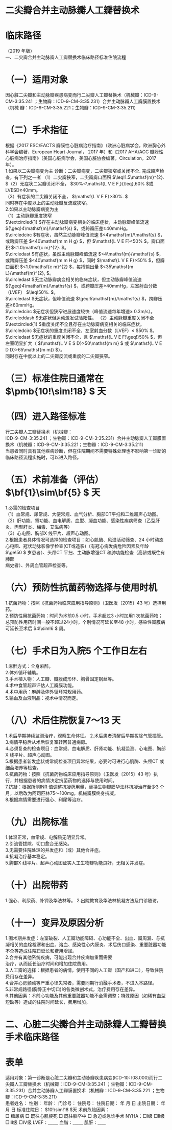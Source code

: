 # 二尖瓣合并主动脉瓣人工瓣替换术  
# 临床路径  
（2019 年版）  
一、二尖瓣合并主动脉瓣人工瓣替换术临床路径标准住院流程  
# （一）适用对象  
因心脏二尖瓣和主动脉瓣疾患病变而行二尖瓣人工瓣替换术（机械瓣：ICD-9-CM-3:35.241 ；生物瓣：ICD-9-CM-3:35.231）合并主动脉瓣人工瓣膜置换术 （机械 瓣：ICD-9-CM-3:35.221；生物瓣：ICD-9-CM-3:35.211）  
# （二）手术指征  
根据《2017 ESC/EACTS 瓣膜性心脏病治疗指南》（欧洲心脏病学会，欧洲胸心外科学会编著，European Heart Journal， 2017 年）和《2017 AHA/ACC 瓣膜性心脏病治疗指南》（美国心脏病学会，美国心脏协会编著，Circulation，2017 年）。  
1.如果以二尖瓣病变为主 诊断：二尖瓣病变，二尖瓣狭窄或关闭不全.  完成超声检查，有下列之一者 （1）二尖瓣狭窄，二尖瓣瓣口面积 $\leq\!1.5\mathsf{m}^{2}. $（2）无症状二尖瓣关闭不全， $30\%<\mathsf{L V E F\,}{\leq}\,60\% $或  
LVESD≥40mm。  
（3）有症状的二尖瓣关闭不全， $\mathsf{L V E F}>30\%. $  
同时存在中度以上的主动脉瓣反流或狭窄。  
2.如果以主动脉瓣病变为主  
（1）主动脉瓣重度狭窄  
$\textcircled{1} $存在主动脉瓣病变相关的临床症状，主动脉瓣峰值流速 ${\geq}4\mathsf{m}/\mathsf{s} $，或跨瓣压差≥40mmHg。  
$\circledcirc $有症状，虽然主动脉瓣峰值流速 $<4\mathsf{m}/\mathsf{s} $，或跨瓣压差
$<40\mathsf{m m H g} $，但 $\mathsf{L V E F}<50\% $，瓣口面积 $<1.0\mathsf{c m}^{2}. $。  
$\circledast $有症状，虽然主动脉瓣峰值流速 $<4\mathsf{m}/\mathsf{s} $，或跨瓣压差
$<40\mathsf{m m H g} $，同时 $\mathsf{L V E F}>50\% $，但瓣口面积 $<1.0\mathsf{c m}^{2} $，每搏输出量 $<35\mathsf{m L}/\mathsf{m}^{2}, $。  
$\circledast $无主动脉瓣病变相关的临床症状，但主动脉瓣峰值流速 ${\geq}4\mathsf{m}/\mathsf{s} $，或跨瓣压差≥40mmHg，左室射血分数（LVEF）
$\leq\!50\%. $。  
$\circledast $无症状，但峰值流速 $\geq\!5\mathsf{m}/\mathsf{s} $，跨瓣压差≥60mmHg。  
$\circledcirc $无症状但狭窄进展速度较快（峰值流速每年增速≥
0.3m/s）。  
$\circleddash $无症状但运动激发试验阳性。 （2）主动脉瓣重度关闭不全 $\textcircled{1} $重度关闭不全且存在主动脉瓣病变相关的临床症状。  
$\circledcirc $无症状的重度关闭不全，左室射血分数（LVEF）≤ $50\% $。  
$\circledast $无症状的重度关闭不全，且 $\mathsf{L V E F\!\geq\!}50\% $，但左室明显扩大（ $(\mathsf{L V E S D}>50\mathsf{m m} $ 或 $\mathsf{L V E D D}>65\mathsf{m m}) $）。  
同时存在中度以上的二尖瓣反流或重度的二尖瓣狭窄。  
# （三）标准住院日通常在 $\pmb{10\!\sim\!18} $ 天  
# （四）进入路径标准  
行二尖瓣人工瓣替换术（机械瓣：  
ICD-9-CM-3:35.241 ；生物瓣：ICD-9-CM-3:35.231）合并主动脉瓣人工瓣膜置换术（机械瓣：ICD-9-CM-3:35.221；生物瓣：ICD-9-CM-3:35.211）  
当患者同时具有其他疾病诊断，但在住院期间不需要特殊处理也不影响第一诊断的临床路径流程实施时，可以进入路径。  
# （五）术前准备（评估） $\bf{1}\sim\bf{5} $ 天  
1.必需的检查项目  
（1）血常规、尿常规、大便常规、血气分析、胸部CT平扫和二维超声心动图。  
（2）肝功能、肾功能、血电解质、血型、凝血功能、感染性疾病筛查（乙型肝炎、丙型肝炎、梅毒、艾滋病等）  
（3）心电图、胸部X 线平片、超声心动图。  
2.根据患者具体情况可选择的检查项目：如心肌酶、风湿活动筛查、24 小时动态心电图、冠状动脉影像学检查(CT或造影)（有冠心病发病危险因素及年龄 $\ge\!50 $ 岁患者）、头颅CT 平扫、主动脉增强CT 和肺功能检查（高龄或既往有肺部  
病史者）、外周血管超声检查等。  
# （六）预防性抗菌药物选择与使用时机  
1.抗菌药物：按照《抗菌药物临床应用指导原则》（卫医发〔2015〕43 号）选择用药。  
2.预防性用抗菌药物：时间为术前0.5 小时，手术超过3 小时加用1 次抗菌药物；总预防性用药时间一般不超过24小时，个别情况可延长至48 小时，感染性瓣膜病可延长至术后 $4\!\sim\!6 $ 周。  
# （七）手术日为入院5 个工作日左右  
1.麻醉方式：全身麻醉。  
2.体外循环辅助。  
3.手术植入物：人工瓣、瓣膜成形环、胸骨固定钢丝等。  
4.术中食管超声评估人工瓣膜功能。  
4.术中用药：麻醉及体外循环常规用药。  
5.输血及血液制品：视术中情况而定。  
# （八）术后住院恢复7～13 天  
1.术后早期持续监测治疗，观察生命体征。 2.术后患者清醒后早期拔除气管插管。 3.病情平稳后从术后恢复室转回普通病房。  
4.必须复查的检查项目：血常规、血电解质、肝肾功能、抗凝监测、心电图、胸部X 线平片、超声心动图。  
5.根据患者新发症状或常规检查项目异常结果，必要时可进行心肌酶、头颅CT 或细菌培养等检查。  
6.抗菌药物：按照《抗菌药物临床应用指导原则》（卫医发〔2015〕43 号）执行，并根据患者的病情决定抗菌药物的选择与使用时间。  
7.抗凝：根据所测INR 值调整抗凝药用量，替换生物瓣膜华法林抗凝治疗至少3 个月，以后改为阿司匹林75～100mg，机械瓣膜终身抗凝。  
8.根据病情需要进行强心、利尿等治疗。  
# （九）出院标准  
1.体温正常，血常规、电解质无明显异常。  
2.引流管拔除、切口愈合无感染。  
3.无需要住院处理的并发症和（或）其他合并症。  
4.抗凝治疗基本稳定。  
5.胸部X 线平片、超声心动图证实人工生物瓣功能良好，无相关并发症。  
# （十）出院带药  
1.强心、利尿药、补钾及华法林等。 2.出院教育及华法林抗凝方法及门诊随访。  
# （十一）变异及原因分析  
1.围术期并发症：左室破裂、人工瓣功能障碍、心功能不全、出血、瓣周漏、与抗凝相关的血栓栓塞和出血、溶血、感染性心内膜炎、术后伤口感染、重要脏器功能不全等造成住院日延长和费用增加。  
2.合并有其他系统疾病，可能出现合并疾病加重而需要  
治疗，从而延长治疗时间和增加住院费用。  
3.人工瓣的选择：根据患者的病情，使用不同的人工瓣（国产和进口），导致住院费用存在差异。  
4.合并心房颤动等严重心律失常者，需要同期行消融手术者，不进入本路径。  
5.非常规路径(胸骨正中切口)的各类微创术式，治疗费用存在差异。  
6.其他因素：术前心功能及其他重要脏器功能不全需调整；特殊原因（如稀有血型短缺等）造成的住院时间延长，费用增加。  
# 二、心脏二尖瓣合并主动脉瓣人工瓣替换手术临床路径  
# 表单  
适用对象：第一诊断是心脏二尖瓣和主动脉瓣疾患病变(ICD-10: I08.000)而行二尖瓣人工瓣替换术（机械瓣：ICD-9-CM-3:35.241 ；生物瓣：ICD-9-CM-3:35.231）合并主动脉瓣人工瓣膜置换术（机械瓣：ICD-9-CM-3:35.221 ；生物瓣：ICD-9-CM-3:35.211）  
患者姓名：           性别：    年龄：    门诊号：       住院号：       住院日期：   年  月  日  出院日期：   年  月   日   标准住院日： $10\!\sim\!18 $天 术前危险因素：  
□ 糖尿病   □ 既往心肌梗死   □ 既往脑卒中   □ 急迫或急诊手术    NYHA：□Ⅰ级  □Ⅱ级  □Ⅲ级  □Ⅳ级    LVEF：_____   血脂：_____  肌酐：____  
